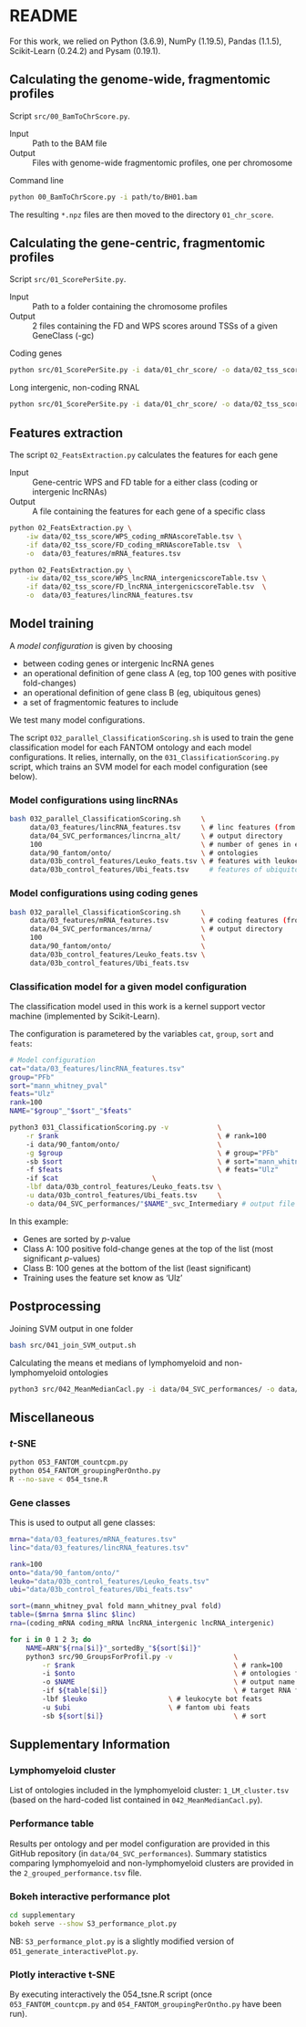 # README

For this work, we relied on
Python (3.6.9),
NumPy (1.19.5),
Pandas (1.1.5),
Scikit-Learn (0.24.2) and
Pysam (0.19.1).

## Calculating the genome-wide, fragmentomic profiles

Script `src/00_BamToChrScore.py`.

<dl>
<dt>Input</dt>  <dd>Path to the BAM file</dd>
<dt>Output</dt> <dd>Files with genome-wide fragmentomic profiles, one per chromosome</dd>
</dl>

Command line

```bash
python 00_BamToChrScore.py -i path/to/BH01.bam
```

The resulting `*.npz` files are then moved to the directory `01_chr_score`.

## Calculating the gene-centric, fragmentomic profiles

Script `src/01_ScorePerSite.py`.

<dl>
<dt>Input</dt>  <dd>Path to a folder containing the chromosome profiles</dd>
<dt>Output</dt> <dd>2 files containing the FD and WPS scores around TSSs of a given GeneClass (-gc)</dd>
</dl>

Coding genes

```bash
python src/01_ScorePerSite.py -i data/01_chr_score/ -o data/02_tss_score/ -gc coding_mRNA -ft5 data/90_fantom/intermediary/
```

Long intergenic, non-coding RNAL

```bash
python src/01_ScorePerSite.py -i data/01_chr_score/ -o data/02_tss_score/ -gc lncRNA_intergenic -ft5 data/90_fantom/intermediary/
```

## Features extraction

The script `02_FeatsExtraction.py` calculates the features for each gene

<dl>
<dt>Input</dt> <dd>Gene-centric WPS and FD table for a either class (coding or intergenic lncRNAs)</dd>
<dt>Output</dt> <dd>A file containing the features for each gene of a specific class</dd>
</dl>

```bash
python 02_FeatsExtraction.py \
    -iw data/02_tss_score/WPS_coding_mRNAscoreTable.tsv \
    -if data/02_tss_score/FD_coding_mRNAscoreTable.tsv  \
    -o  data/03_features/mRNA_features.tsv

python 02_FeatsExtraction.py \
    -iw data/02_tss_score/WPS_lncRNA_intergenicscoreTable.tsv \
    -if data/02_tss_score/FD_lncRNA_intergenicscoreTable.tsv  \
    -o  data/03_features/lincRNA_features.tsv
```

## Model training

A *model configuration* is given by choosing

* between coding genes or intergenic lncRNA genes
* an operational definition of gene class A (eg, top 100 genes with positive fold-changes)
* an operational definition of gene class B (eg, ubiquitous genes)
* a set of fragmentomic features to include

We test many model configurations.

The script `032_parallel_ClassificationScoring.sh` is used to train the gene classification model for each FANTOM ontology and each model configurations. It relies, internally, on the `031_ClassificationScoring.py` script, which trains an SVM model for each model configuration (see below).

### Model configurations using lincRNAs

```bash
bash 032_parallel_ClassificationScoring.sh     \
     data/03_features/lincRNA_features.tsv     \ # linc features (from previous step)
     data/04_SVC_performances/lincrna_alt/     \ # output directory
     100                                       \ # number of genes in each class
     data/90_fantom/onto/                      \ # ontologies
     data/03b_control_features/Leuko_feats.tsv \ # features with leukocyte p-values/FC
     data/03b_control_features/Ubi_feats.tsv     # features of ubiquitous genes
```

### Model configurations using coding genes

```bash
bash 032_parallel_ClassificationScoring.sh     \
     data/03_features/mRNA_features.tsv        \ # coding features (from previous step)
     data/04_SVC_performances/mrna/            \ # output directory
     100                                       \
     data/90_fantom/onto/                      \
     data/03b_control_features/Leuko_feats.tsv \
     data/03b_control_features/Ubi_feats.tsv
```

### Classification model for a given model configuration

The classification model used in this work is a kernel support vector machine (implemented by Scikit-Learn).

The configuration is parametered by the variables `cat`, `group`, `sort` and `feats`:

```bash
# Model configuration
cat="data/03_features/lincRNA_features.tsv"
group="PFb"
sort="mann_whitney_pval"
feats="Ulz"
rank=100
NAME="$group"_"$sort"_"$feats"

python3 031_ClassificationScoring.py -v            \
    -r $rank                                       \ # rank=100
    -i data/90_fantom/onto/                        \
    -g $group                                      \ # group="PFb"
    -sb $sort                                      \ # sort="mann_whitney_pval" 
    -f $feats                                      \ # feats="Ulz"
    -if $cat      				   \
    -lbf data/03b_control_features/Leuko_feats.tsv \
    -u data/03b_control_features/Ubi_feats.tsv     \
    -o data/04_SVC_performances/"$NAME"_svc_Intermediary # output file
```

In this example:

* Genes are sorted by $p$-value
* Class A: 100 positive fold-change genes at the top of the list (most significant $p$-values)
* Class B: 100 genes at the bottom of the list (least significant)
* Training uses the feature set know as ‘Ulz’

## Postprocessing

Joining SVM output in one folder

```bash
bash src/041_join_SVM_output.sh
```

Calculating the means et medians of lymphomyeloid and non-lymphomyeloid ontologies

```bash
python3 src/042_MeanMedianCacl.py -i data/04_SVC_performances/ -o data/042_SVC_performances_means/
```

## Miscellaneous

### *t*-SNE

```bash
python 053_FANTOM_countcpm.py
python 054_FANTOM_groupingPerOntho.py
R --no-save < 054_tsne.R
```

### Gene classes

This is used to output all gene classes:

```bash
mrna="data/03_features/mRNA_features.tsv"
linc="data/03_features/lincRNA_features.tsv"

rank=100
onto="data/90_fantom/onto/"
leuko="data/03b_control_features/Leuko_feats.tsv"
ubi="data/03b_control_features/Ubi_feats.tsv"

sort=(mann_whitney_pval fold mann_whitney_pval fold)
table=($mrna $mrna $linc $linc)
rna=(coding_mRNA coding_mRNA lncRNA_intergenic lncRNA_intergenic)

for i in 0 1 2 3; do
    NAME=ARN"${rna[$i]}"_sortedBy_"${sort[$i]}"
    python3 src/90_GroupsForProfil.py -v               \
        -r $rank                                       \ # rank=100
        -i $onto                                       \ # ontologies folder
        -o $NAME                                       \ # output name
        -if ${table[$i]}                               \ # target RNA features
        -lbf $leuko				       \ # leukocyte bot feats 
        -u $ubi					       \ # fantom ubi feats
        -sb ${sort[$i]}                                \ # sort
```

## Supplementary Information

### Lymphomyeloid cluster

List of ontologies included in the lymphomyeloid cluster: `1_LM_cluster.tsv` (based on the hard-coded list contained in `042_MeanMedianCacl.py`).

### Performance table

Results per ontology and per model configuration are provided in this GitHub repository (in `data/04_SVC_performances`). Summary statistics comparing lymphomyeloid and non-lymphomyeloid clusters are provided in the `2_grouped_performance.tsv` file.

### Bokeh interactive performance plot

```bash
cd supplementary
bokeh serve --show S3_performance_plot.py
```

NB: `S3_performance_plot.py` is a slightly modified version of `051_generate_interactivePlot.py`.

### Plotly interactive t-SNE

By executing interactively the 054_tsne.R script (once `053_FANTOM_countcpm.py` and `054_FANTOM_groupingPerOntho.py` have been run).